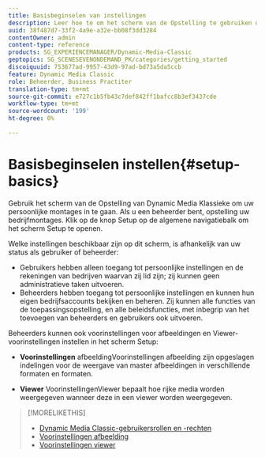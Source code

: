 ```yaml
---
title: Basisbeginselen van instellingen
description: Leer hoe te om het scherm van de Opstelling te gebruiken om uw persoonlijke montages in te gaan. Als u een beheerder bent, opstelling uw bedrijfmontages.
uuid: 38f487d7-33f2-4a9e-a32e-bb08f3dd3284
contentOwner: admin
content-type: reference
products: SG_EXPERIENCEMANAGER/Dynamic-Media-Classic
geptopics: SG_SCENESEVENONDEMAND_PK/categories/getting_started
discoiquuid: 753677ad-9957-43d9-97ad-bd73a5da5ccb
feature: Dynamic Media Classic
role: Beheerder, Business Practiter
translation-type: tm+mt
source-git-commit: e727c1b5fb43c7def842ff1bafcc8b3ef3437cde
workflow-type: tm+mt
source-wordcount: '199'
ht-degree: 0%

---
```



# Basisbeginselen instellen{#setup-basics}

Gebruik het scherm van de Opstelling van Dynamic Media Klassieke om uw persoonlijke montages in te gaan. Als u een beheerder bent, opstelling uw bedrijfmontages. Klik op de knop Setup op de algemene navigatiebalk om het scherm Setup te openen.

Welke instellingen beschikbaar zijn op dit scherm, is afhankelijk van uw status als gebruiker of beheerder:

* Gebruikers hebben alleen toegang tot persoonlijke instellingen en de rekeningen van bedrijven waarvan zij lid zijn; zij kunnen geen administratieve taken uitvoeren.
* Beheerders hebben toegang tot persoonlijke instellingen en kunnen hun eigen bedrijfsaccounts bekijken en beheren. Zij kunnen alle functies van de toepassingsopstelling, en alle beleidsfuncties, met inbegrip van het toevoegen van beheerders en gebruikers ook uitvoeren.

Beheerders kunnen ook voorinstellingen voor afbeeldingen en Viewer-voorinstellingen instellen in het scherm Setup:

* **Voorinstellingen**
afbeeldingVoorinstellingen afbeelding zijn opgeslagen indelingen voor de weergave van master afbeeldingen in verschillende formaten en formaten.

* **Viewer**
VoorinstellingenViewer bepaalt hoe rijke media worden weergegeven wanneer deze in een viewer worden weergegeven.

>[!MORELIKETHIS]
>
>* [Dynamic Media Classic-gebruikersrollen en -rechten](administration-setup.md#user_administration)
>* [Voorinstellingen afbeelding](application-setup.md#image_presets)
>* [Voorinstellingen viewer](application-setup.md#viewer_presets)

